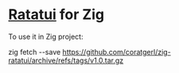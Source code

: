 # [Ratatui](https://github.com/ratatui-org/ratatui) for Zig

To use it in Zig project:

zig fetch --save https://github.com/coratgerl/zig-ratatui/archive/refs/tags/v1.0.tar.gz
